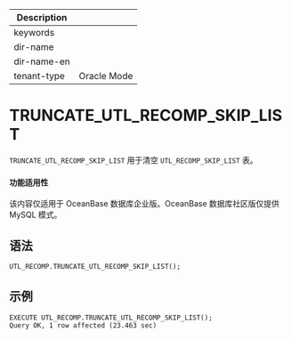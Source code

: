 | Description   |                 |
|---------------|-----------------|
| keywords      |                 |
| dir-name      |                 |
| dir-name-en   |                 |
| tenant-type   | Oracle Mode     |

# TRUNCATE_UTL_RECOMP_SKIP_LIST

`TRUNCATE_UTL_RECOMP_SKIP_LIST` 用于清空 `UTL_RECOMP_SKIP_LIST` 表。

 <main id="notice" >
    <h4>功能适用性</h4>
    <p>该内容仅适用于 OceanBase 数据库企业版。OceanBase 数据库社区版仅提供 MySQL 模式。</p>
  </main>

## 语法

```sql
UTL_RECOMP.TRUNCATE_UTL_RECOMP_SKIP_LIST();
```

## 示例

```shell
EXECUTE UTL_RECOMP.TRUNCATE_UTL_RECOMP_SKIP_LIST();
Query OK, 1 row affected (23.463 sec)
```
